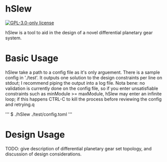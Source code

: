 # hSlew

[![GPL-3.0-only license](https://img.shields.io/badge/license-GPL--3.0--only-blue.svg)](LICENSE)

hSlew is a tool to aid in the design of a novel differential planetary
gear system. 

# Basic Usage
hSlew take a path to a config file as it's only arguement. There is a
sample config in './test'. It outputs one solution to the design
constraints per line on stdout; I recommend piping the output into a
log file. Nota bene: no validation is currently done on the config
file, so if you enter unsatisfiable constraints such as minModule >=
maxModule, hSlew may enter an infinite loop; if this happens CTRL-C to
kill the process before reviewing the config and retrying.q

''' $ ./hSlew ./test/config.toml '''

# Design Usage
TODO: give description of differential planetary gear set topology, and
discussion of design considerations.
